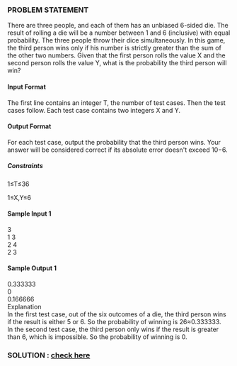 ###  PROBLEM STATEMENT 

There are three people, and each of them has an unbiased 6-sided die. The result of rolling a die will be a number between 1 and 6 (inclusive) with equal probability.
The three people throw their dice simultaneously. In this game, the third person wins only if his number is strictly greater than the sum of the other two numbers. Given that the first person rolls the value X and the second person rolls the value Y, what is the probability the third person will win?
#### Input Format
The first line contains an integer T, the number of test cases. Then the test cases follow.
Each test case contains two integers X and Y.
#### Output Format
For each test case, output the probability that the third person wins.
Your answer will be considered correct if its absolute error doesn't exceed 10−6.
##### Constraints
1≤T≤36

1≤X,Y≤6

#### Sample Input 1 
3  
1 3  
2 4  
2 3
#### Sample Output 1 
0.333333  
0  
0.166666  
Explanation  
In the first test case, out of the six outcomes of a die, the third person wins if the result is either 5 or 6. So the probability of winning is 26≈0.333333.  
In the second test case, the third person only wins if the result is greater than 6, which is impossible. So the probability of winning is 0. 

### SOLUTION : [check here](https://github.com/simranquirky/Codechef_Solutions/new/main/2021/Starters/Three_Dices.c)

